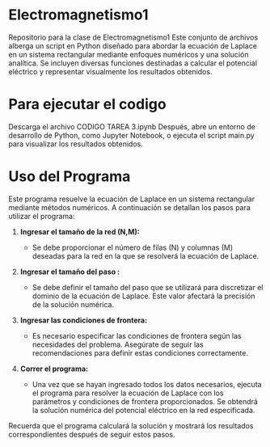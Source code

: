# Electromagnetismo1
Repositorio para la clase de Electromagnetismo1
Este conjunto de archivos alberga un script en Python diseñado para abordar la ecuación de Laplace en un sistema rectangular mediante enfoques numéricos y una solución analítica. Se incluyen diversas funciones destinadas a calcular el potencial eléctrico y representar visualmente los resultados obtenidos.
# Para ejecutar el codigo
Descarga el archivo CODIGO TAREA 3.ipynb
Después, abre un entorno de desarrollo de Python, como Jupyter Notebook, o ejecuta el script main.py para visualizar los resultados obtenidos.
# Uso del Programa

Este programa resuelve la ecuación de Laplace en un sistema rectangular mediante métodos numéricos. A continuación se detallan los pasos para utilizar el programa:

1. **Ingresar el tamaño de la red (N,M):**
   - Se debe proporcionar el número de filas (N) y columnas (M) deseadas para la red en la que se resolverá la ecuación de Laplace.

2. **Ingresar el tamaño del paso :**
   - Se debe definir el tamaño del paso que se utilizará para discretizar el dominio de la ecuación de Laplace. Este valor afectará la precisión de la solución numérica.

3. **Ingresar las condiciones de frontera:**
   - Es necesario especificar las condiciones de frontera según las necesidades del problema. Asegúrate de seguir las recomendaciones para definir estas condiciones correctamente.

4. **Correr el programa:**
   - Una vez que se hayan ingresado todos los datos necesarios, ejecuta el programa para resolver la ecuación de Laplace con los parámetros y condiciones de frontera proporcionados. Se obtendrá la solución numérica del potencial eléctrico en la red especificada.

Recuerda que el programa calculará la solución y mostrará los resultados correspondientes después de seguir estos pasos.
